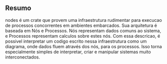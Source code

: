 ## Resumo

nodes é um crate que provem uma infraestrutura rudimentar para execucao de processos concorrentes em ambientes embarcados. 
Sua arquitetura é baseada em Nós e Processos. Nós representam dados comuns ao sistema, e Processos representam calculos sobre estes nós.
Com essa descricao, é possivel interpretar um codigo escrito nessa infraestrutura como um diagrama, onde dados fluem através dos nós, para os processos. Isso torna especialmente simples de interpretar, criar e manipular sistemas muito interconectados.
